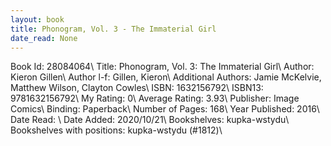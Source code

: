 ```yaml
---
layout: book
title: Phonogram, Vol. 3 - The Immaterial Girl
date_read: None
---
```


Book Id: 28084064\ 
Title: Phonogram, Vol. 3: The Immaterial Girl\ 
Author: Kieron Gillen\ 
Author l-f: Gillen, Kieron\ 
Additional Authors: Jamie McKelvie, Matthew Wilson, Clayton Cowles\ 
ISBN: 1632156792\ 
ISBN13: 9781632156792\ 
My Rating: 0\ 
Average Rating: 3.93\ 
Publisher: Image Comics\ 
Binding: Paperback\ 
Number of Pages: 168\ 
Year Published: 2016\ 
Date Read: \ 
Date Added: 2020/10/21\ 
Bookshelves: kupka-wstydu\ 
Bookshelves with positions: kupka-wstydu (#1812)\ 

